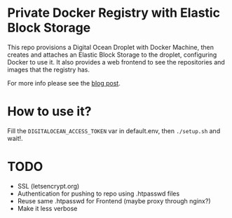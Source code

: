 # Private Docker Registry with Elastic Block Storage
This repo provisions a Digital Ocean Droplet with Docker Machine, then creates and attaches an Elastic Block Storage to the droplet, configuring Docker to use it.
It also provides a web frontend to see the repositories and images that the registry has.

For more info please see the [blog post](http://francolaiuppa.com).

# How to use it?
Fill the `DIGITALOCEAN_ACCESS_TOKEN` var in default.env, then
`./setup.sh` and wait!.

# TODO
- SSL (letsencrypt.org)
- Authentication for pushing to repo using .htpasswd files
- Reuse same .htpasswd for Frontend (maybe proxy through nginx?)
- Make it less verbose
